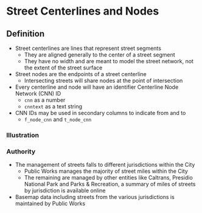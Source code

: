 # Street Centerlines and Nodes

## Definition
* Street centerlines are lines that represent street segments
  * They are aligned generally to the center of a street segment
  * They have no width and are meant to model the street network, not the extent of the street surface
* Street nodes are the endpoints of a street centerline
  * Intersecting streets will share nodes at the point of intersection
* Every centerline and node will have an identifier Centerline Node Network (CNN) ID 
  * `cnn` as a number
  * `cnntext` as a text string
* CNN IDs may be used in secondary columns to indicate from and to
  * `f_node_cnn` and `t_node_cnn`
  
### Illustration


### Authority

* The management of streets falls to different jurisdictions within the City
  * Public Works manages the majority of street miles within the City 
  * The remaining are managed by other entities like Caltrans, Presidio National Park and Parks & Recreation, a summary of miles of streets by jurisdiction is available online
* Basemap data including streets from the various jurisdictions is maintained by Public Works



